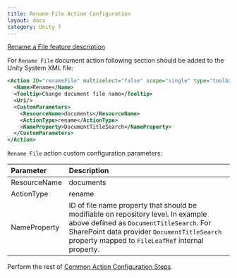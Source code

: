 ```yaml
---
title: Rename File Action Configuration
layout: docs
category: Unity 7
---
```

[Rename a File feature description](../../features/document-management/rename-file)

For `Rename File` document action following section should be added to the Unity System XML file:

```xml
<Action ID="renameFile" multiselect="false" scope="single" type="toolbar">
  <Name>Rename</Name>
  <Tooltip>Change document file name</Tooltip>
  <Uri/>
  <CustomParameters>
    <ResourceName>documents</ResourceName>
    <ActionType>rename</ActionType>
    <NameProperty>DocumentTitleSearch</NameProperty>
  </CustomParameters>
</Action>
```

`Rename File` action custom configuration parameters:

| Parameter   | Description |
|:------------|:------------|
|ResourceName | documents   |
|ActionType   | rename |
|NameProperty   | ID of file name property that should be modifiable on repository level. In example above defined as `DocumentTitleSearch`. For SharePoint data provider `DocumentTitleSearch` property mapped to `FileLeafRef` internal property.|

Perform the rest of [Common Action Configuration Steps](../actions#common-actions-configuration-steps).